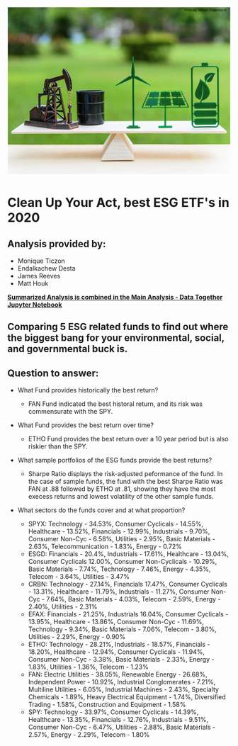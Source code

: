 ![Clean_uo_your_act](https://github.com/Tijaw1/UWFinTechProjectOne/blob/main/ESGicon.png)

# Clean Up Your Act, best ESG ETF's in 2020  

## Analysis provided by: 
* Monique Ticzon 
* Endalkachew Desta 
* James Reeves 
* Matt Houk 

[__Summarized Analysis is combined in the Main Analysis -  Data Together Jupyter Notebook__](https://github.com/matthouk/UWFinTechProjectOne/blob/main/Main%20Analysis%20-%20DataTogerther.ipynb)

## Comparing 5 ESG related funds to find out where the biggest bang for your environmental, social, and governmental buck is. 

## Question to answer: 
- What Fund provides historically the best return?
    * FAN Fund indicated the best historal return, and its risk was commensurate with the SPY.
- What Fund provides the best return over time? 
    * ETHO Fund provides the best return over a 10 year period but is also riskier than the SPY.

- What sample portfolios of the ESG funds provide the best returns?
    * Sharpe Ratio displays the risk-adjusted peformance of the fund. In the case of sample funds, the fund with the best Sharpe Ratio was FAN at .88 followed by ETHO at .81, showing they have the most execess returns and lowest volatility of the other sample funds.

- What sectors do the funds cover and at what proportion?
    * SPYX: Technology - 34.53%, Consumer Cyclicals - 14.55%, Healthcare - 13.52%, Financials - 12.99%, Industrials - 9.70%, Consumer Non-Cyc - 6.58%, Utilities - 2.95%, Basic Materials - 2.63%, Telecommunication - 1.83%, Energy - 0.72%
    * ESGD: Financials - 20.4%, Industrials - 17.61%, Healthcare - 13.04%, Consumer Cyclicals 12.00%, Consumer Non-Cyclicals - 10.29%, Basic Materials - 7.74%, Technology - 7.46%, Energy - 4.35%, Telecom - 3.64%, Utilities - 3.47%
    * CRBN: Technology - 27.14%, Financials 17.47%, Consumer Cyclicals - 13.31%, Healthcare - 11.79%, Industrials - 11.27%, Consumer Non-Cyc - 7.64%, Basic Materials - 4.03%, Telecom - 2.59%, Energy - 2.40%, Utilities - 2.31%
    * EFAX: Financials - 21.25%, Industrials 16.04%, Consumer Cyclicals - 13.95%, Healthcare - 13.86%, Consumer Non-Cyc - 11.69%, Technology - 9.34%, Basic Materials - 7.06%, Telecom - 3.80%, Utilities - 2.29%, Energy - 0.90%
    * ETHO: Technology - 28.21%, Industrials - 18.57%, Financials - 18.20%, Healthcare - 12.94%, Consumer Cyclicals - 11.94%, Consumer Non-Cyc - 3.38%, Basic Materials - 2.33%, Energy - 1.83%, Utilities - 1.36%, Telecom - 1.23%
    * FAN: Electric Utilities - 38.05%, Renewable Energy - 26.68%, Independent Power - 10.92%, Industrial Conglomerates - 7.21%, Multiline Utilities - 6.05%, Industrial Machines - 2.43%, Specialty Chemicals - 1.89%, Heavy Electrical Equipment - 1.74%, Diversified Trading - 1.58%, Construction and Equipment - 1.58%
    * SPY: Technology - 33.97%, Consumer Cyclicals - 14.39%, Healthcare - 13.35%, Financials - 12.76%, Industrials - 9.51%, Consumer Non-Cyc - 6.47%, Utilities - 2.88%, Basic Materials - 2.57%, Energy - 2.29%, Telecom - 1.80%


